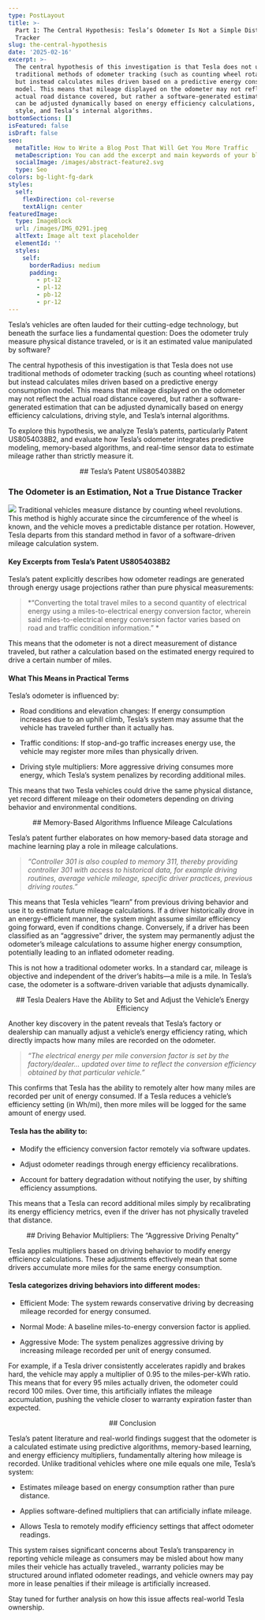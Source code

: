 ```yaml
---
type: PostLayout
title: >-
  Part 1: The Central Hypothesis: Tesla’s Odometer Is Not a Simple Distance
  Tracker
slug: the-central-hypothesis
date: '2025-02-16'
excerpt: >-
  The central hypothesis of this investigation is that Tesla does not use
  traditional methods of odometer tracking (such as counting wheel rotations)
  but instead calculates miles driven based on a predictive energy consumption
  model. This means that mileage displayed on the odometer may not reflect the
  actual road distance covered, but rather a software-generated estimation that
  can be adjusted dynamically based on energy efficiency calculations, driving
  style, and Tesla’s internal algorithms.
bottomSections: []
isFeatured: false
isDraft: false
seo:
  metaTitle: How to Write a Blog Post That Will Get You More Traffic
  metaDescription: You can add the excerpt and main keywords of your blog post here.
  socialImage: /images/abstract-feature2.svg
  type: Seo
colors: bg-light-fg-dark
styles:
  self:
    flexDirection: col-reverse
    textAlign: center
featuredImage:
  type: ImageBlock
  url: /images/IMG_0291.jpeg
  altText: Image alt text placeholder
  elementId: ''
  styles:
    self:
      borderRadius: medium
      padding:
        - pt-12
        - pl-12
        - pb-12
        - pr-12
---
```

Tesla’s vehicles are often lauded for their cutting-edge technology, but beneath the surface lies a fundamental question: Does the odometer truly measure physical distance traveled, or is it an estimated value manipulated by software?

The central hypothesis of this investigation is that Tesla does not use traditional methods of odometer tracking (such as counting wheel rotations) but instead calculates miles driven based on a predictive energy consumption model. This means that mileage displayed on the odometer may not reflect the actual road distance covered, but rather a software-generated estimation that can be adjusted dynamically based on energy efficiency calculations, driving style, and Tesla’s internal algorithms. 

To explore this hypothesis, we analyze Tesla’s patents, particularly Patent US8054038B2, and evaluate how Tesla’s odometer integrates predictive modeling, memory-based algorithms, and real-time sensor data to estimate mileage rather than strictly measure it.

<div style="text-align: center">## Tesla’s Patent US8054038B2  </div>

### The Odometer is an Estimation, Not a True Distance Tracker

![](/images/IMG_1247.png)
Traditional vehicles measure distance by counting wheel revolutions. This method is highly accurate since the circumference of the wheel is known, and the vehicle moves a predictable distance per rotation. However, Tesla departs from this standard method in favor of a software-driven mileage calculation system.

#### Key Excerpts from Tesla’s Patent US8054038B2

Tesla’s patent explicitly describes how odometer readings are generated through energy usage projections rather than pure physical measurements:

> \*“Converting the total travel miles to a second quantity of electrical energy using a miles-to-electrical energy conversion factor, wherein said miles-to-electrical energy conversion factor varies based on road and traffic condition information.” \*

This means that the odometer is not a direct measurement of distance traveled, but rather a calculation based on the estimated energy required to drive a certain number of miles. 

#### What This Means in Practical Terms

Tesla’s odometer is influenced by:

*   Road conditions and elevation changes: If energy consumption increases due to an uphill climb, Tesla’s system may assume that the vehicle has traveled further than it actually has.

*   Traffic conditions: If stop-and-go traffic increases energy use, the vehicle may register more miles than physically driven.

*   Driving style multipliers: More aggressive driving consumes more energy, which Tesla’s system penalizes by recording additional miles. 

This means that two Tesla vehicles could drive the same physical distance, yet record different mileage on their odometers depending on driving behavior and environmental conditions.

<div style="text-align: center">## Memory-Based Algorithms Influence Mileage Calculations</div>

Tesla’s patent further elaborates on how memory-based data storage and machine learning play a role in mileage calculations.

> *“Controller 301 is also coupled to memory 311, thereby providing controller 301 with access to historical data, for example driving routines, average vehicle mileage, specific driver practices, previous driving routes.”*

This means that Tesla vehicles “learn” from previous driving behavior and use it to estimate future mileage calculations. If a driver historically drove in an energy-efficient manner, the system might assume similar efficiency going forward, even if conditions change. Conversely, if a driver has been classified as an “aggressive” driver, the system may permanently adjust the odometer’s mileage calculations to assume higher energy consumption, potentially leading to an inflated odometer reading.

This is not how a traditional odometer works. In a standard car, mileage is objective and independent of the driver’s habits—a mile is a mile. In Tesla’s case, the odometer is a software-driven variable that adjusts dynamically.

<div style="text-align: center">## Tesla Dealers Have the Ability to Set and Adjust the Vehicle’s Energy Efficiency</div>

Another key discovery in the patent reveals that Tesla’s factory or dealership can manually adjust a vehicle’s energy efficiency rating, which directly impacts how many miles are recorded on the odometer. 

> *“The electrical energy per mile conversion factor is set by the factory/dealer… updated over time to reflect the conversion efficiency obtained by that particular vehicle.”*

This confirms that Tesla has the ability to remotely alter how many miles are recorded per unit of energy consumed. If a Tesla reduces a vehicle’s efficiency setting (in Wh/mi), then more miles will be logged for the same amount of energy used.

####  Tesla has the ability to:

*   Modify the efficiency conversion factor remotely via software updates.

*   Adjust odometer readings through energy efficiency recalibrations.

*   Account for battery degradation without notifying the user, by shifting efficiency assumptions.

This means that a Tesla can record additional miles simply by recalibrating its energy efficiency metrics, even if the driver has not physically traveled that distance.

<div style="text-align: center">## Driving Behavior Multipliers: The “Aggressive Driving Penalty”</div>

Tesla applies multipliers based on driving behavior to modify energy efficiency calculations. These adjustments effectively mean that some drivers accumulate more miles for the same energy consumption.

#### Tesla categorizes driving behaviors into different modes:

*   Efficient Mode: The system rewards conservative driving by decreasing mileage recorded for energy consumed.

*   Normal Mode: A baseline miles-to-energy conversion factor is applied.

*   Aggressive Mode: The system penalizes aggressive driving by increasing mileage recorded per unit of energy consumed.

For example, if a Tesla driver consistently accelerates rapidly and brakes hard, the vehicle may apply a multiplier of 0.95 to the miles-per-kWh ratio. This means that for every 95 miles actually driven, the odometer could record 100 miles. Over time, this artificially inflates the mileage accumulation, pushing the vehicle closer to warranty expiration faster than expected. 

<div style="text-align: center">## Conclusion</div>

Tesla’s patent literature and real-world findings suggest that the odometer is a calculated estimate using predictive algorithms, memory-based learning, and energy efficiency multipliers, fundamentally altering how mileage is recorded. Unlike traditional vehicles where one mile equals one mile, Tesla’s system:

*   Estimates mileage based on energy consumption rather than pure distance.

<!---->

*   Applies software-defined multipliers that can artificially inflate mileage.

<!---->

*   Allows Tesla to remotely modify efficiency settings that affect odometer readings.

This system raises significant concerns about Tesla’s transparency in reporting vehicle mileage as consumers may be misled about how many miles their vehicle has actually traveled., warranty policies may be structured around inflated odometer readings, and vehicle owners may pay more in lease penalties if their mileage is artificially increased.

Stay tuned for further analysis on how this issue affects real-world Tesla ownership.
